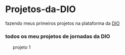# Projetos-da-DIO


fazendo meus primeiros projetos na plataforma da [DIO](https://web.dio.me/home)

<h3>todos os meu projetos de jornadas da DIO</h3>

<ul>
projeto 1
</ul>
